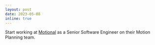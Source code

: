 ```yaml
---
layout: post
date: 2023-05-08
inline: true
---
```


Start working at [Motional](https://motional.com) as a Senior Software Engineer on their Motion Planning team.
